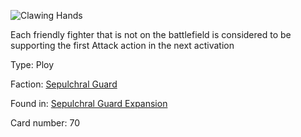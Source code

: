 
![Clawing Hands](https://warhammerunderworlds.com/wp-content/uploads/sites/6/2017/12/070_ENG-Clawing-Hands.png)

Each friendly fighter that is not on the battlefield is considered to be supporting the first Attack action in the next activation

Type: Ploy

Faction: [Sepulchral Guard](/factions/sepulchral-guard.md)

Found in: [Sepulchral Guard Expansion](/locations/sepulchral-guard-expansion.md)

Card number: 70
